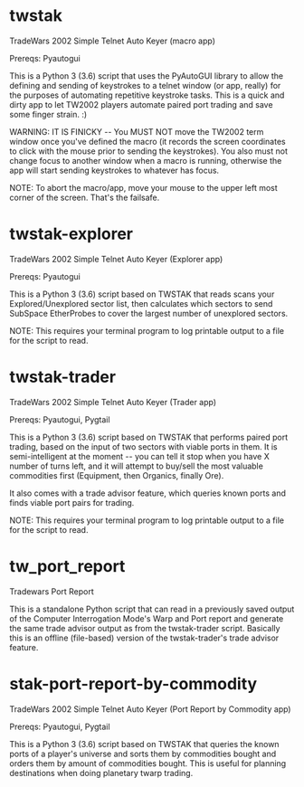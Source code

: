 # twstak
TradeWars 2002 Simple Telnet Auto Keyer (macro app)

Prereqs: Pyautogui

This is a Python 3 (3.6) script that uses the PyAutoGUI library to allow the defining and sending of keystrokes to a telnet window (or app, really) for the purposes of automating repetitive keystroke tasks.  This is a quick and dirty app to let TW2002 players automate paired port trading and save some finger strain.  :)

WARNING: IT IS FINICKY -- You MUST NOT move the TW2002 term window once you've defined the macro (it records the screen coordinates to click with the mouse prior to sending the keystrokes).  You also must not change focus to another window when a macro is running, otherwise the app will start sending keystrokes to whatever has focus.

NOTE: To abort the macro/app, move your mouse to the upper left most corner of the screen.  That's the failsafe.

# twstak-explorer
TradeWars 2002 Simple Telnet Auto Keyer (Explorer app)

Prereqs: Pyautogui

This is a Python 3 (3.6) script based on TWSTAK that reads scans your Explored/Unexplored sector list, then calculates which sectors to send SubSpace EtherProbes to cover the largest number of unexplored sectors.

NOTE: This requires your terminal program to log printable output to a file for the script to read.

# twstak-trader
TradeWars 2002 Simple Telnet Auto Keyer (Trader app)

Prereqs: Pyautogui, Pygtail

This is a Python 3 (3.6) script based on TWSTAK that performs paired port trading, based on the input of two sectors with viable ports in them.  It is semi-intelligent at the moment -- you can tell it stop when you have X number of turns left, and it will attempt to buy/sell the most valuable commodities first (Equipment, then Organics, finally Ore).

It also comes with a trade advisor feature, which queries known ports and finds viable port pairs for trading.

NOTE: This requires your terminal program to log printable output to a file for the script to read.

# tw_port_report
Tradewars Port Report

This is a standalone Python script that can read in a previously saved output of the Computer Interrogation Mode's Warp and Port report and generate the same trade advisor output as from the twstak-trader script.  Basically this is an offline (file-based) version of the twstak-trader's trade advisor feature.

# stak-port-report-by-commodity
TradeWars 2002 Simple Telnet Auto Keyer (Port Report by Commodity app)

Prereqs: Pyautogui, Pygtail

This is a Python 3 (3.6) script based on TWSTAK that queries the known ports of a player's universe and sorts them by commodities bought and orders them by amount of commodities bought.  This is useful for planning destinations when doing planetary twarp trading.


